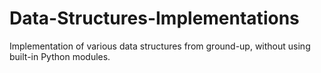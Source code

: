 # Data-Structures-Implementations
 Implementation of various data structures from ground-up, without using built-in Python modules.
